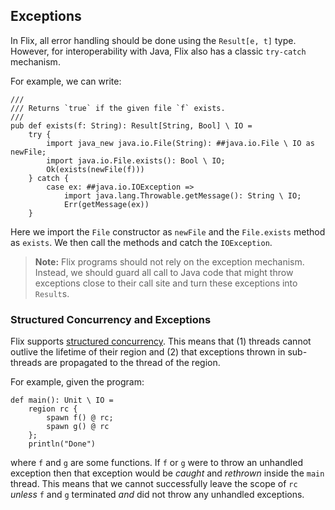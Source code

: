 ## Exceptions

In Flix, all error handling should be done using the `Result[e, t]` type.
However, for interoperability with Java, Flix also has a classic `try-catch`
mechanism.

For example, we can write:

```flix
///
/// Returns `true` if the given file `f` exists.
///
pub def exists(f: String): Result[String, Bool] \ IO =
    try {
        import java_new java.io.File(String): ##java.io.File \ IO as newFile;
        import java.io.File.exists(): Bool \ IO;
        Ok(exists(newFile(f)))
    } catch {
        case ex: ##java.io.IOException =>
            import java.lang.Throwable.getMessage(): String \ IO;
            Err(getMessage(ex))
    }
```

Here we import the `File` constructor as `newFile` and the `File.exists` method
as `exists`. We then call the methods and catch the `IOException`.

> **Note:** Flix programs should not rely on the exception mechanism. Instead,
> we should guard all call to Java code that might throw exceptions close to
> their call site and turn these exceptions into `Result`s.

### Structured Concurrency and Exceptions

Flix supports [structured concurrency](./concurrency.md). This means that (1)
threads cannot outlive the lifetime of their region and (2) that exceptions
thrown in sub-threads are propagated to the thread of the region.

For example, given the program:

```flix
def main(): Unit \ IO =
    region rc {
        spawn f() @ rc;
        spawn g() @ rc
    };
    println("Done")
```

where `f` and `g` are some functions. If `f` or `g` were to throw an unhandled
exception then that exception would be _caught_ and _rethrown_ inside the `main`
thread. This means that we cannot successfully leave the scope of `rc` _unless_
`f` and `g` terminated _and_ did not throw any unhandled exceptions.
